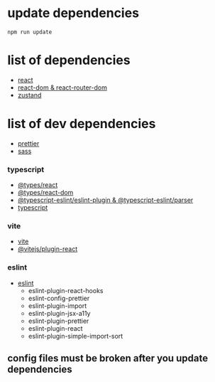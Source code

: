 # update dependencies

`npm run update`

# list of dependencies
- [react](https://github.com/facebook/react)
- [react-dom & react-router-dom](https://reactrouter.com/en/main)
- [zustand](https://github.com/pmndrs/zustand)

# list of dev dependencies

- [prettier](https://github.com/prettier/prettier)
- [sass](https://github.com/sass/sass)

### typescript
- [@types/react](https://github.com/facebook/react)
- [@types/react-dom](https://reactrouter.com/en/main)
- [@typescript-eslint/eslint-plugin & @typescript-eslint/parser](https://github.com/typescript-eslint/typescript-eslint)
- [typescript](https://github.com/microsoft/TypeScript)

### vite
- [vite](https://github.com/vitejs/vitehttps://github.com/vitejs/vite)
- [@vitejs/plugin-react](https://github.com/vitejs/vite-plugin-react)

### eslint
- [eslint](https://github.com/eslint/eslint)
  - eslint-plugin-react-hooks 
  - eslint-config-prettier 
  - eslint-plugin-import 
  - eslint-plugin-jsx-a11y 
  - eslint-plugin-prettier 
  - eslint-plugin-react 
  - eslint-plugin-simple-import-sort


## config files must be broken after you update dependencies
